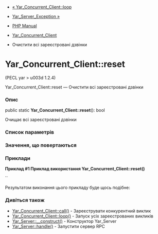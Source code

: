 - [« Yar_Concurrent_Client::loop](yar-concurrent-client.loop.md)
- [Yar_Server_Exception »](class.yar-server-exception.md)

- [PHP Manual](index.md)
- [Yar_Concurrent_Client](class.yar-concurrent-client.md)
- Очистити всі зареєстровані дзвінки

# Yar_Concurrent_Client::reset

(PECL yar \> u003d 1.2.4)

Yar_Concurrent_Client::reset — Очистити всі зареєстровані дзвінки

### Опис

public static **Yar_Concurrent_Client::reset**(): bool

Очищає всі зареєстровані дзвінки

### Список параметрів

### Значення, що повертаються

### Приклади

**Приклад #1 Приклад використання **Yar_Concurrent_Client::reset()****

``

Результатом виконання цього прикладу буде щось подібне:

### Дивіться також

- [Yar_Concurrent_Client::call()](yar-concurrent-client.call.md) -
Зареєструвати конкурентний виклик
- [Yar_Concurrent_Client::loop()](yar-concurrent-client.loop.md) -
Запуск усіх зареєстрованих викликів
- [Yar_Server::\_\_construct()](yar-server.construct.md) -
Конструктор Yar_Server
- [Yar_Server::handle()](yar-server.handle.md) - Запустити сервер
RPC
